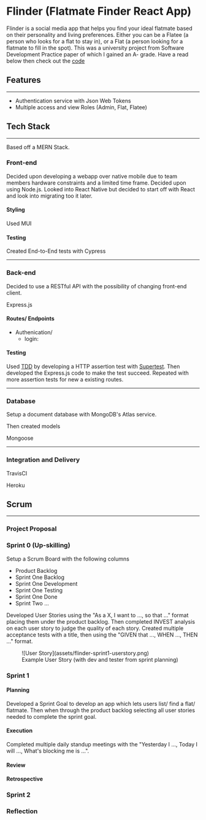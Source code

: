 # Flinder (Flatmate Finder React App)

Flinder is a social media app that helps you find your ideal flatmate based on their personality and living preferences. Either you can be a Flatee (a person who looks for a flat to stay in), or a Flat (a person looking for a flatmate to fill in the spot). This was a university project from Software Development Practice paper of which I gained an A- grade. Have a read below then check out the [code](https://www.github.com/finn-stainton/flinder)

## Features

---

- Authentication service with Json Web Tokens
- Multiple access and view Roles (Admin, Flat, Flatee)

## Tech Stack

---

Based off a MERN Stack.

### Front-end

Decided upon developing a webapp over native mobile due to team members hardware constraints and a limited time frame. Decided upon using Node.js. Looked into React Native but decided to start off with React and look into migrating too it later.

#### Styling

Used MUI

#### Testing

Created End-to-End tests with Cypress

---

### Back-end

Decided to use a RESTful API with the possibility of changing front-end client.

Express.js

#### Routes/ Endpoints

- Authenication/
    - login: 

#### Testing

Used [TDD](../../Second-Brain/Computer-Science/Software-Development/Methods-and-Practices/TDD.md) by developing a HTTP assertion test with [Supertest](https://www.npmjs.com/package/supertest). Then developed the Express.js code to make the test succeed. Repeated with more assertion tests for new a existing routes.

---

### Database

Setup a document database with MongoDB's Atlas service.

Then created models

Mongoose

---

### Integration and Delivery

TravisCI

Heroku

## Scrum

---

### Project Proposal

### Sprint 0 (Up-skilling)

Setup a Scrum Board with the following columns

- Product Backlog
- Sprint One Backlog
- Sprint One Development
- Sprint One Testing
- Sprint One Done
- Sprint Two ...

Developed User Stories using the "As a X, I want to ..., so that ..." format placing them under the product backlog. Then completed INVEST analysis on each user story to judge the quality of each story. Created multiple acceptance tests with a title, then using the "GIVEN that ..., WHEN ..., THEN ..." format.

<figure markdown>
  ![User Story](assets/flinder-sprint1-userstory.png)
  <figcaption>Example User Story (with dev and tester from sprint planning)</figcaption>
</figure>

### Sprint 1

#### Planning

Developed a Sprint Goal to develop an app which lets users list/ find a flat/ flatmate. Then when through the product backlog selecting all user stories needed to complete the sprint goal.


#### Execution

Completed multiple daily standup meetings with the "Yesterday I ..., Today I will ..., What's blocking me is ...".

#### Review

#### Retrospective



### Sprint 2

### Reflection
